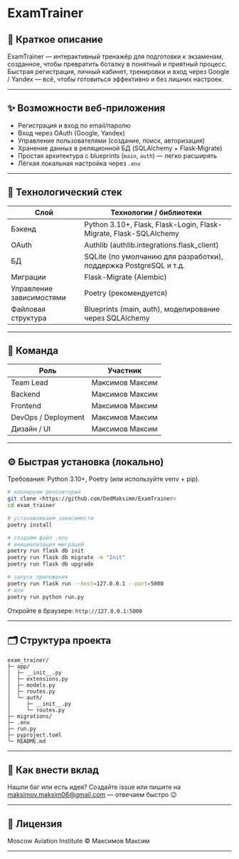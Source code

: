 # ExamTrainer

## 🚀 Краткое описание

ExamTrainer — интерактивный тренажёр для подготовки к экзаменам, созданное, чтобы превратить боталку в понятный и приятный процесс.
Быстрая регистрация, личный кабинет, тренировки и вход через Google / Yandex — всё, чтобы готовиться эффективно и без лишних настроек.

---

## ✨ Возможности веб‑приложения

* Регистрация и вход по email/паролю
* Вход через OAuth (Google, Yandex)
* Управление пользователями (создание, поиск, авторизация)
* Хранение данных в реляционной БД (SQLAlchemy + Flask‑Migrate)
* Простая архитектура с blueprints (`main`, `auth`) — легко расширять
* Лёгкая локальная настройка через `.env`

---

## 🧰 Технологический стек

| Слой                     | Технологии / библиотеки                                           |
| ------------------------ | ----------------------------------------------------------------- |
| Бэкенд                   | Python 3.10+, Flask, Flask-Login, Flask-Migrate, Flask-SQLAlchemy |
| OAuth                    | Authlib (authlib.integrations.flask\_client)                      |
| БД                       | SQLite (по умолчанию для разработки), поддержка PostgreSQL и т.д. |
| Миграции                 | Flask-Migrate (Alembic)                                           |
| Управление зависимостями | Poetry (рекомендуется)                                            |
| Файловая структура       | Blueprints (main, auth), моделирование через SQLAlchemy           |

---

## 👥 Команда


| Роль                | Участник        |
| ------------------- | --------------- |
| Team Lead           | Максимов Максим |
| Backend             | Максимов Максим |
| Frontend            | Максимов Максим |
| DevOps / Deployment | Максимов Максим |
| Дизайн / UI         | Максимов Максим |


---

## ⚙️ Быстрая установка (локально)

Требования: Python 3.10+, Poetry (или используйте venv + pip).

```bash
# клонируем репозиторий
git clone <https://github.com/DedMaksimm/ExamTrainer>
cd exam_trainer

# устанавливаем зависимости
poetry install

# создаём файл .env 
# инициализация миграций
poetry run flask db init
poetry run flask db migrate -m "Init"
poetry run flask db upgrade

# запуск приложения
poetry run flask run --host=127.0.0.1 --port=5000
# или
poetry run python run.py
```

Откройте в браузере: `http://127.0.0.1:5000`

---

## 🗂 Cтруктура проекта

```
exam_trainer/
├─ app/
│  ├─ __init__.py
│  ├─ extensions.py
│  ├─ models.py
│  ├─ routes.py
│  └─ auth/
│     ├─ __init__.py
│     └─ routes.py
├─ migrations/
├─ .env
├─ run.py
├─ pyproject.toml
└─ README.md
```

---

## 🤝 Как внести вклад

Нашли баг или есть идея?
Создайте issue или пишите на maksimov.maksim06@gmail.com — отвечаем быстро 😉

---

## 📄 Лицензия

Moscow Aviation Institute © Максимов Максим

---





